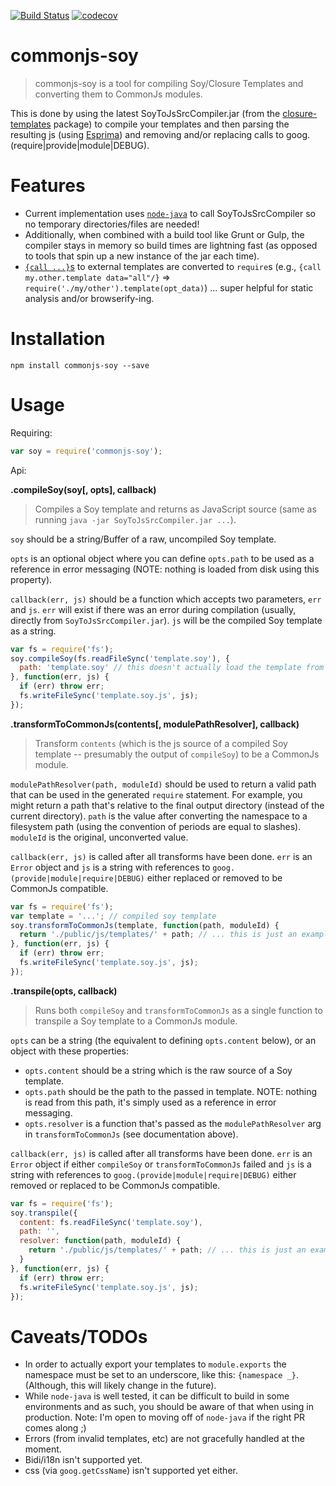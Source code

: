 [![Build Status](https://travis-ci.org/mattpowell/commonjs-soy.svg?branch=master)](https://travis-ci.org/mattpowell/commonjs-soy) [![codecov](https://codecov.io/gh/mattpowell/commonjs-soy/branch/master/graph/badge.svg)](https://codecov.io/gh/mattpowell/commonjs-soy)
# commonjs-soy
> commonjs-soy is a tool for compiling Soy/Closure Templates and converting them to CommonJs modules.

This is done by using the latest SoyToJsSrcCompiler.jar (from the [closure-templates](https://www.npmjs.com/package/closure-templates) package) to compile your templates and then parsing the resulting js (using [Esprima](esprima.org)) and removing and/or replacing calls to goog.(require|provide|module|DEBUG).

Features
===
- Current implementation uses [`node-java`](https://github.com/joeferner/node-java) to call SoyToJsSrcCompiler so no temporary directories/files are needed!
- Additionally, when combined with a build tool like Grunt or Gulp, the compiler stays in memory so build times are lightning fast (as opposed to tools that spin up a new instance of the jar each time).
- [`{call ...}`s](https://developers.google.com/closure/templates/docs/commands#call) to external templates are converted to `require`s (e.g., `{call my.other.template data="all"/}` => `require('./my/other').template(opt_data)`) ... super helpful for static analysis and/or browserify-ing.

Installation
===
`npm install commonjs-soy --save`

Usage
===
Requiring:
```js
var soy = require('commonjs-soy');
```
Api:

**.compileSoy(soy[, opts], callback)**
> Compiles a Soy template and returns as JavaScript source (same as running `java -jar SoyToJsSrcCompiler.jar ...`).

`soy` should be a string/Buffer of a raw, uncompiled Soy template.

`opts` is an optional object where you can define `opts.path` to be used as a reference in error messaging (NOTE: nothing is loaded from disk using this property).

`callback(err, js)` should be a function which accepts two parameters, `err` and `js`. `err` will exist if there was an error during compilation (usually, directly from `SoyToJsSrcCompiler.jar`). `js` will be the compiled Soy template as a string.
```js
var fs = require('fs');
soy.compileSoy(fs.readFileSync('template.soy'), {
  path: 'template.soy' // this doesn't actually load the template from this path... it' just used as a reference in error messages
}, function(err, js) {
  if (err) throw err;
  fs.writeFileSync('template.soy.js', js);
});
```

**.transformToCommonJs(contents[, modulePathResolver], callback)**
> Transform `contents` (which is the js source of a compiled Soy template -- presumably the output of `compileSoy`) to be a CommonJs module.

`modulePathResolver(path, moduleId)` should be used to return a valid path that can be used in the generated `require` statement. For example, you might return a path that's relative to the final output directory (instead of the current directory). `path` is the value after converting the namespace to a filesystem path (using the convention of periods are equal to slashes). `moduleId` is the original, unconverted value.

`callback(err, js)` is called after all transforms have been done. `err` is an `Error` object and `js` is a string with references to `goog.(provide|module|require|DEBUG)` either replaced or removed to be CommonJs compatible.
```js
var fs = require('fs');
var template = '...'; // compiled soy template
soy.transformToCommonJs(template, function(path, moduleId) {
  return './public/js/templates/' + path; // ... this is just an example
}, function(err, js) {
  if (err) throw err;
  fs.writeFileSync('template.soy.js', js);
});
```

**.transpile(opts, callback)**

> Runs both `compileSoy` and `transformToCommonJs` as a single function to transpile a Soy template to a CommonJs module.

`opts` can be a string (the equivalent to defining `opts.content` below), or an object with these properties:
* `opts.content` should be a string which is the raw source of a Soy template.
* `opts.path` should be the path to the passed in template. NOTE: nothing is read from this path, it's simply used as a reference in error messaging.
* `opts.resolver` is a function that's passed as the `modulePathResolver` arg in `transformToCommonJs` (see documentation above).

`callback(err, js)` is called after all transforms have been done. `err` is an `Error` object if either `compileSoy` or `transformToCommonJs` failed and `js` is a string with references to `goog.(provide|module|require|DEBUG)` either removed or replaced to be CommonJs compatible.
```js
var fs = require('fs');
soy.transpile({
  content: fs.readFileSync('template.soy'),
  path: '',
  resolver: function(path, moduleId) {
    return './public/js/templates/' + path; // ... this is just an example
  }
}, function(err, js) {
  if (err) throw err;
  fs.writeFileSync('template.soy.js', js);
});
```
Caveats/TODOs
===
* In order to actually export your templates to `module.exports` the namespace must be set to an underscore, like this: `{namespace _}`. (Although, this will likely change in the future).
* While `node-java` is well tested, it can be difficult to build in some environments and as such, you should be aware of that when using in production. Note: I'm open to moving off of `node-java` if the right PR comes along ;)
* Errors (from invalid templates, etc) are not gracefully handled at the moment.
* Bidi/i18n isn't supported yet.
* css (via `goog.getCssName`) isn't supported yet either.
